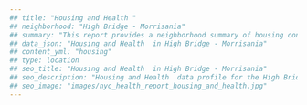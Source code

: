 ```yaml
---
## title: "Housing and Health "
## neighborhood: "High Bridge - Morrisania"
## summary: "This report provides a neighborhood summary of housing conditions and related health outcomes. It also describes population characteristics that can increase vulnerability to housing hazards."
## data_json: "Housing and Health  in High Bridge - Morrisania"
## content_yml: "housing"
## type: location
## seo_title: "Housing and Health  in High Bridge - Morrisania"
## seo_description: "Housing and Health  data profile for the High Bridge - Morrisania neighborhood of NYC."
## seo_image: "images/nyc_health_report_housing_and_health.jpg"
---
```

